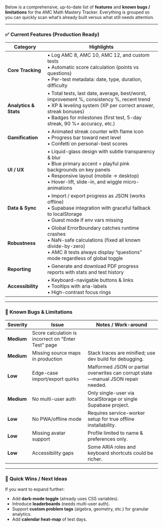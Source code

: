 Below is a comprehensive, up-to-date list of **features** and **known bugs / limitations** for the AMC Math Mastery Tracker. Everything is grouped so you can quickly scan what’s already built versus what still needs attention.

---

### ✅ **Current Features (Production Ready)**

| Category | Highlights |
|---|---|
| **Core Tracking** | • Log AMC 8, AMC 10, AMC 12, and custom tests  <br>• Automatic score calculation (points vs questions) <br>• Per-test metadata: date, type, duration, difficulty |
| **Analytics & Stats** | • Total tests, last date, average, best/worst, improvement %, consistency %, recent trend <br>• XP & leveling system (XP per correct answer, streak bonuses) <br>• Badges for milestones (first test, 5-day streak, 90 %+ accuracy, etc.) |
| **Gamification** | • Animated streak counter with flame icon <br>• Progress bar toward next level <br>• Confetti on personal-best scores |
| **UI / UX** | • Liquid-glass design with subtle transparency & blur <br>• Blue primary accent + playful pink backgrounds on key panels <br>• Responsive layout (mobile → desktop) <br>• Hover-lift, slide-in, and wiggle micro-animations |
| **Data & Sync** | • Import / export progress as JSON (works offline) <br>• Supabase integration with graceful fallback to localStorage <br>• Guest mode if env vars missing |
| **Robustness** | • Global ErrorBoundary catches runtime crashes <br>• NaN-safe calculations (fixed all known divide-by-zero) <br>• AMC 8 tests always display “questions” mode regardless of global toggle |
| **Reporting** | • Generate and download PDF progress reports with stats and test history |
| **Accessibility** | • Keyboard-navigable buttons & links <br>• Tooltips with aria-labels <br>• High-contrast focus rings |

---

### 🚧 **Known Bugs & Limitations**

| Severity | Issue | Notes / Work-around |
|---|---|---|
| **Medium** | Score calculation is incorrect on "Enter Test" page | 
| **Medium** | Missing source maps in production | Stack traces are minified; use dev build for debugging. |
| **Low** | Edge-case import/export quirks | Malformed JSON or partial overwrites can corrupt state—manual JSON repair needed. |
| **Medium** | No multi-user auth | Only single-user via localStorage or single Supabase project. |
| **Low** | No PWA/offline mode | Requires service-worker setup for true offline installability. |
| **Low** | Missing avatar support | Profile limited to name & preferences only. |
| **Low** | Accessibility gaps | Some ARIA roles and keyboard shortcuts could be richer. |

---

### 🚀 **Quick Wins / Next Ideas**
If you want to expand further:
- Add **dark-mode toggle** (already uses CSS variables).  
- Introduce **leaderboards** (needs multi-user auth).  
- Support **custom problem tags** (algebra, geometry, etc.) for granular analytics.  
- Add **calendar heat-map** of test days.  


